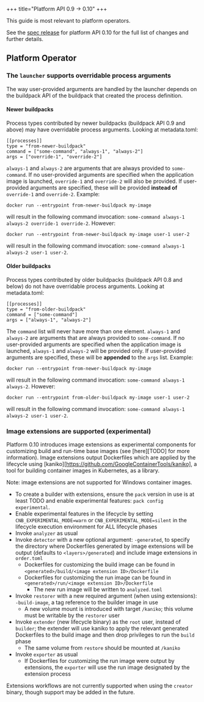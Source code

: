 +++
title="Platform API 0.9 -> 0.10"
+++

<!--more-->

This guide is most relevant to platform operators.

See the [spec release](https://github.com/buildpacks/spec/releases/tag/platform%2Fv0.10) for platform API 0.10 for the full list of changes and further details.

## Platform Operator

### The `launcher` supports overridable process arguments

The way user-provided arguments are handled by the launcher depends on the buildpack API of the buildpack that created the process definition.

#### Newer buildpacks

Process types contributed by newer buildpacks (buildpack API 0.9 and above) may have overridable process arguments. Looking at metadata.toml:
```
[[processes]]
type = "from-newer-buildpack"
command = ["some-command", "always-1", "always-2"]
args = ["override-1", "override-2"]
```

`always-1` and `always-2` are arguments that are always provided to `some-command`. If no user-provided arguments are specified when the application image is launched, `override-1` and `override-2` will also be provided. If user-provided arguments are specified, these will be provided **instead of** `override-1` and `override-2`. Example:

```
docker run --entrypoint from-newer-buildpack my-image
```

will result in the following command invocation: `some-command always-1 always-2 override-1 override-2`. However:

```
docker run --entrypoint from-newer-buildpack my-image user-1 user-2
```

will result in the following command invocation: `some-command always-1 always-2 user-1 user-2`.

#### Older buildpacks

Process types contributed by older buildpacks (buildpack API 0.8 and below) do not have overridable process arguments. Looking at metadata.toml:
```
[[processes]]
type = "from-older-buildpack"
command = ["some-command"]
args = ["always-1", "always-2"]
```

The `command` list will never have more than one element. `always-1` and `always-2` are arguments that are always provided to `some-command`. If no user-provided arguments are specified when the application image is launched, `always-1` and `always-2` will be provided only. If user-provided arguments are specified, these will be **appended** to the `args` list. Example:

```
docker run --entrypoint from-newer-buildpack my-image
```

will result in the following command invocation: `some-command always-1 always-2`. However:

```
docker run --entrypoint from-older-buildpack my-image user-1 user-2
```

will result in the following command invocation: `some-command always-1 always-2 user-1 user-2`.

### Image extensions are supported (experimental)

Platform 0.10 introduces image extensions as experimental components for customizing build and run-time base images (see [here][TODO] for more information). Image extensions output Dockerfiles which are applied by the lifecycle using [kaniko][https://github.com/GoogleContainerTools/kaniko], a tool for building container images in Kubernetes, as a library.

Note: image extensions are not supported for Windows container images.

* To create a builder with extensions, ensure the `pack` version in use is at least TODO and enable experimental features: `pack config experimental`.
* Enable experimental features in the lifecycle by setting `CNB_EXPERIMENTAL_MODE=warn` or `CNB_EXPERIMENTAL_MODE=silent` in the lifecycle execution environment for ALL lifecycle phases
* Invoke `analyzer` as usual
* Invoke `detector` with a new optional argument: `-generated`, to specify the directory where Dockerfiles generated by image extensions will be output (defaults to `<layers>/generated`) and include image extensions in `order.toml`
  * Dockerfiles for customizing the build image can be found in `<generated>/build/<image extension ID>/Dockerfile`
  * Dockerfiles for customizing the run image can be found in `<generated>/run/<image extension ID>/Dockerfile`
    * The new run image will be written to `analyzed.toml`
* Invoke `restorer` with a new required argument (when using extensions): `-build-image`, a tag reference to the builder image in use
  * A new volume mount is introduced with target `/kaniko`; this volume must be writable by the `restorer` user
* Invoke `extender` (new lifecycle binary) as the `root` user, instead of `builder`; the extender will use kaniko to apply the relevant generated Dockerfiles to the build image and then drop privileges to run the `build` phase
  * The same volume from `restore` should be mounted at `/kaniko`
* Invoke `exporter` as usual
  * If Dockerfiles for customizing the run image were output by extensions, the `exporter` will use the run image designated by the extension process

Extensions workflows are not currently supported when using the `creator` binary, though support may be added in the future.
